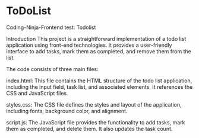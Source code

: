 # ToDoList
Coding-Ninja-Frontend test: Todolist

Introduction
This project is a straightforward implementation of a todo list application using front-end technologies. It provides a user-friendly interface to add tasks, mark them as completed, and remove them from the list.


The code consists of three main files:

index.html: This file contains the HTML structure of the todo list application, including the input field, task list, and associated elements. It references the CSS and JavaScript files.

styles.css: The CSS file defines the styles and layout of the application, including fonts, background color, and alignment.

script.js: The JavaScript file provides the functionality to add tasks, mark them as completed, and delete them. It also updates the task count.
